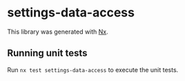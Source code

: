 # settings-data-access

This library was generated with [Nx](https://nx.dev).

## Running unit tests

Run `nx test settings-data-access` to execute the unit tests.

